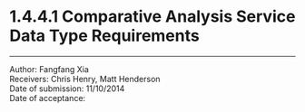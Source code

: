 # 1.4.4.1 Comparative Analysis Service Data Type Requirements
------------------------------------------------------------------------------

Author: Fangfang Xia  
Receivers: Chris Henry, Matt Henderson  
Date of submission: 11/10/2014  
Date of acceptance:   


